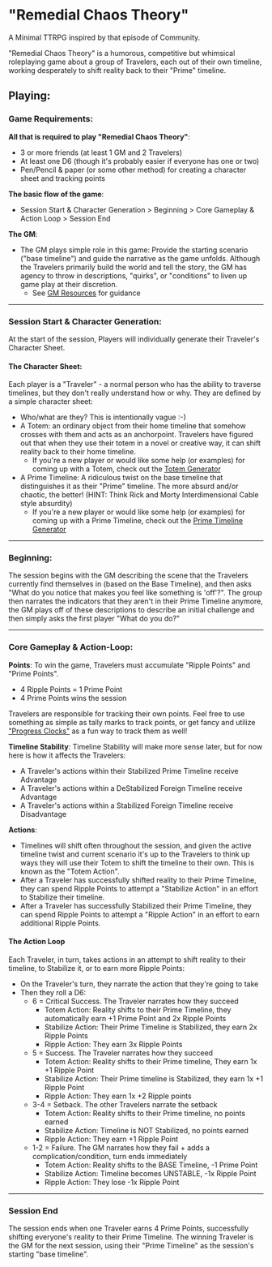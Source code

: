# "Remedial Chaos Theory"

A Minimal TTRPG inspired by that episode of Community.

"Remedial Chaos Theory" is a humorous, competitive but whimsical roleplaying game about a group of Travelers, each out of their own timeline, working desperately to shift reality back to their "Prime" timeline.

## Playing:
### Game Requirements:
**All that is required to play "Remedial Chaos Theory"**:
- 3 or more friends (at least 1 GM and 2 Travelers)
- At least one D6 (though it's probably easier if everyone has one or two)
- Pen/Pencil & paper (or some other method) for creating a character sheet and tracking points

**The basic flow of the game**:
- Session Start & Character Generation > Beginning > Core Gameplay & Action Loop > Session End

**The GM**:
- The GM plays simple role in this game: Provide the starting scenario ("base timeline") and guide the narrative as the game unfolds. Although the Travelers primarily build the world and tell the story, the GM has agency to throw in descriptions, "quirks", or "conditions" to liven up game play at their discretion.
	- See [GM Resources]() for guidance

---
### Session Start & Character Generation:
At the start of the session, Players will individually generate their Traveler's Character Sheet.

#### The Character Sheet:
Each player is a "Traveler" - a normal person who has the ability to traverse timelines, but they don't really understand how or why. They are defined by a simple character sheet:
- Who/what are they? This is intentionally vague :-)
- A Totem: an ordinary object from their home timeline that somehow crosses with them and acts as an anchorpoint. Travelers have figured out that when they use their totem in a novel or creative way, it can shift reality back to their home timeline.
	- If you're a new player or would like some help (or examples) for coming up with a Totem, check out the [Totem Generator](https://github.com/etuckeriv/remedial-chaos-theory/blob/main/Totem-Generator)
- A Prime Timeline: A ridiculous twist on the base timeline that distinguishes it as their "Prime" timeline. The more absurd and/or chaotic, the better! (HINT: Think Rick and Morty Interdimensional Cable style absurdity)
	- If you're a new player or would like some help (or examples) for coming up with a Prime Timeline, check out the [Prime Timeline Generator](https://github.com/etuckeriv/remedial-chaos-theory/blob/main/Timeline-Twist-Generator.md)

---
### Beginning:
The session begins with the GM describing the scene that the Travelers currently find themselves in (based on the Base Timeline), and then asks "What do you notice that makes you feel like something is 'off'?". The group then narrates the indicators that they aren't in their Prime Timeline anymore, the GM plays off of these descriptions to describe an initial challenge and then simply asks the first player "What do you do?"

---
### Core Gameplay & Action-Loop:

**Points**:
To win the game, Travelers must accumulate "Ripple Points" and "Prime Points".
 - 4 Ripple Points = 1 Prime Point
 - 4 Prime Points wins the session

Travelers are responsible for tracking their own points. Feel free to use something as simple as tally marks to track points, or get fancy and utilize ["Progress Clocks"](https://gm-lazarus.itch.io/rpg-progress-clocks) as a fun way to track them as well!

**Timeline Stability**:
Timeline Stability will make more sense later, but for now here is how it affects the Travelers:
- A Traveler's actions within their Stabilized Prime Timeline receive Advantage
- A Traveler's actions within a DeStabilized Foreign Timeline receive Advantage
- A Traveler's actions within a Stabilized Foreign Timeline receive Disadvantage

**Actions**:
- Timelines will shift often throughout the session, and given the active timeline twist and current scenario it's up to the Travelers to think up ways they will use their Totem to shift the timeline to their own. This is known as the "Totem Action".
- After a Traveler has successfully shifted reality to their Prime Timeline, they can spend Ripple Points to attempt a "Stabilize Action" in an effort to Stabilize their timeline.
- After a Traveler has successfully Stabilized their Prime Timeline, they can spend Ripple Points to attempt a "Ripple Action" in an effort to earn additional Ripple Points.

#### The Action Loop
Each Traveler, in turn, takes actions in an attempt to shift reality to their timeline, to Stabilize it, or to earn more Ripple Points:
- On the Traveler's turn, they narrate the action that they're going to take
- Then they roll a D6:
	- 6 = Critical Success. The Traveler narrates how they succeed
 		- Totem Action: Reality shifts to their Prime Timeline, they automatically earn +1 Prime Point and 2x Ripple Points
   		- Stabilize Action: Their Prime Timeline is Stabilized, they earn 2x Ripple Points
     	- Ripple Action: They earn 3x Ripple Points
  	- 5 = Success. The Traveler narrates how they succeed
  		- Totem Action: Reality shifts to their Prime timeline, They earn 1x +1 Ripple Point
  	 	- Stabilize Action: Their Prime timeline is Stabilized, they earn 1x +1 Ripple Point
  	  	- Ripple Action: They earn 1x +2 Ripple points
	- 3-4 = Setback. The other Travelers narrate the setback
 		- Totem Action: Reality shifts to their Prime timeline, no points earned
   		- Stabilize Action: Timeline is NOT Stabilized, no points earned
     	- Ripple Action: They earn +1 Ripple Point
	- 1-2 = Failure. The GM narrates how they fail + adds a complication/condition, turn ends immediately
 		- Totem Action: Reality shifts to the BASE Timeline, -1 Prime Point
   		- Stabilize Action: Timeline becomes UNSTABLE, -1x Ripple Point
     	- Ripple Action: They lose -1x Ripple Point

---
### Session End
The session ends when one Traveler earns 4 Prime Points, successfully shifting everyone's reality to their Prime Timeline. The winning Traveler is the GM for the next session, using their "Prime Timeline" as the session's starting "base timeline".
